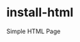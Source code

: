 # install-html
Simple HTML Page

<html lang='en'>
  <head>
    <meta charset='utf-8'>
    <!--[if IE]><script src="http://html5shiv.googlecode.com/svn/trunk/html5.js"></script><![endif]-->
    <title>Sample Page</title>
    <!-- Your CSS -->
    <style>
      
    </style>
  </head>
  <body>
    <!-- Your HTML -->
    <!DOCTYPE html>
    <html>
    <head>
        <title>My awesome app</title>
    </head>
    <body>
    	<h2>beta builds</h2>
    <a href="itms-services://?action=download-manifest&amp;url=http://dl.dropbox.com/u/1001/manifest.plist">Awesome App  v 0.0.16</a></body>
    
    <h2>alpha builds</h2>
    <a href="itms-services://?action=download-manifest&amp;url=http://dl.dropbox.com/u/1001/manifest.plist">Awesome App  v 0.0.15</a></body>
    </body>
    </html>
    <!-- Your dependent libraries -->
    <!-- Your scripts -->
    <script>
      
    </script>
  </body>
</html>
